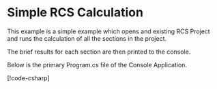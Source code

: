 # Simple RCS Calculation 

This example is a simple example which opens and existing RCS Project and runs the calculation of all the sections in the project.

The brief results for each section are then printed to the console.

Below is the primary Program.cs file of the Console Application.

[!code-csharp[](Program.cs)]
